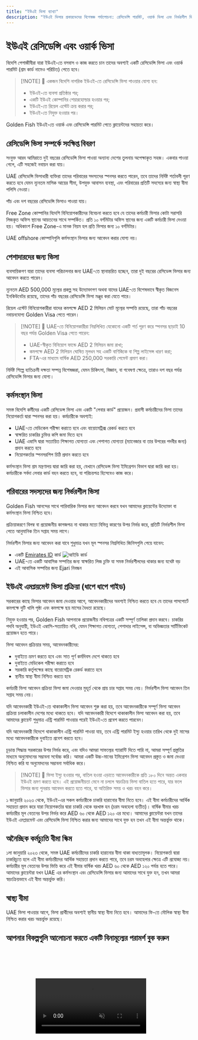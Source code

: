 ```yaml
---
title: "ইউএই ভিসা ব্যাখ্যা"
description: "ইউএই ভিসার প্রকারভেদের বিশেষজ্ঞ পর্যালোচনা: রেসিডেন্সি পারমিট, ওয়ার্ক ভিসা এবং নির্ভরশীল ভিসা। প্রয়োজনীয়তা ও প্রক্রিয়াকরণ সম্পর্কে যা কিছু জানা দরকার।"
---
```


# ইউএই রেসিডেন্সি এবং ওয়ার্ক ভিসা

বিদেশি পেশাজীবীরা যারা ইউএই-তে বসবাস ও কাজ করতে চান তাদের অবশ্যই একটি রেসিডেন্সি ভিসা এবং ওয়ার্ক পারমিট (শ্রম কার্ড নামেও পরিচিত) পেতে হবে।

> [!NOTE] 💚 একজন বিদেশি নাগরিক ইউএই-তে রেসিডেন্সি ভিসা পাওয়ার যোগ্য হন:
>
> - ইউএই-তে ব্যবসা প্রতিষ্ঠার পর;
> - একটি ইউএই কোম্পানির শেয়ারহোল্ডার হওয়ার পর;
> - ইউএই-তে রিয়েল এস্টেট ক্রয় করার পর;
> - ইউএই-তে নিযুক্ত হওয়ার পর।

Golden Fish ইউএই-তে ওয়ার্ক এবং রেসিডেন্সি পারমিট পেতে ক্লায়েন্টদের সহায়তা করে।

## রেসিডেন্সি ভিসা সম্পর্কে সংক্ষিপ্ত বিবরণ

সংযুক্ত আরব আমিরাতে দুই বছরের রেসিডেন্সি ভিসা পাওয়া অন্যান্য দেশের তুলনায় অপেক্ষাকৃত সহজ। একবার পাওয়া গেলে, এটি সহজেই নবায়ন করা যায়।

UAE রেসিডেন্সি ভিসাধারী ব্যক্তিরা তাদের পরিবারের সদস্যদের স্পনসর করতে পারেন, তবে তাদের নির্দিষ্ট শর্তাবলী পূরণ করতে হবে যেমন ন্যূনতম মাসিক আয়ের সীমা, উপযুক্ত আবাসন ব্যবস্থা, এবং পরিবারের প্রতিটি সদস্যের জন্য স্বাস্থ্য বীমা পলিসি নেওয়া।

পাঁচ এবং দশ বছরের রেসিডেন্সি ভিসাও পাওয়া যায়।

Free Zone কোম্পানির বিদেশি বিনিয়োগকারীদের বিবেচনা করতে হবে যে তাদের কর্মচারী ভিসার কোটা সরাসরি লিজকৃত অফিস স্থানের আয়তনের সাথে সম্পর্কিত। প্রতি ১০ বর্গমিটার অফিস স্থানের জন্য একটি কর্মচারী ভিসা দেওয়া হয়। অধিকাংশ Free Zone-এ মানক নিয়ম হল প্রতি ভিসার জন্য ১০ বর্গমিটার।

UAE offshore কোম্পানিগুলি কর্মসংস্থান ভিসার জন্য আবেদন করার যোগ্য নয়।

## পেশাদারদের জন্য ভিসা

ব্যবসায়িকগণ যারা তাদের ব্যবসা পরিচালনার জন্য UAE-তে স্থানান্তরিত হচ্ছেন, তারা দুই বছরের রেসিডেন্স ভিসার জন্য আবেদন করতে পারেন।

ন্যূনতম AED 500,000 মূল্যের প্রকল্প সহ উদ্যোক্তাগণ অথবা যাদের UAE-তে বিশেষভাবে স্বীকৃত বিজনেস ইনকিউবেটর রয়েছে, তাদের পাঁচ বছরের রেসিডেন্সি ভিসা মঞ্জুর করা যেতে পারে।

রিয়েল এস্টেট বিনিয়োগকারীরা যাদের কমপক্ষে AED 2 মিলিয়ন মোট মূল্যের সম্পত্তি রয়েছে, তারা পাঁচ বছরের নবায়নযোগ্য Golden Visa পেতে পারেন।

> [!NOTE] 💚 UAE-তে বিনিয়োগকারীরা নিম্নলিখিত যেকোনো একটি শর্ত পূরণ করে স্পনসর ছাড়াই 10 বছর পর্যন্ত Golden Visa পেতে পারেন:
>
> - UAE-স্বীকৃত বিনিয়োগ ফান্ডে AED 2 মিলিয়ন জমা রাখা;
> - কমপক্ষে AED 2 মিলিয়ন ঘোষিত মূলধন সহ একটি বাণিজ্যিক বা শিল্প লাইসেন্স ধারণ করা;
> - FTA-এর মাধ্যমে বার্ষিক AED 250,000 সরকারি পেমেন্ট প্রমাণ করা।

নির্দিষ্ট শিল্পে ব্যতিক্রমী দক্ষতা সম্পন্ন বিশেষজ্ঞরা, যেমন চিকিৎসা, বিজ্ঞান, বা গবেষণা ক্ষেত্রে, তারাও দশ বছর পর্যন্ত রেসিডেন্সি ভিসার জন্য যোগ্য।

## কর্মসংস্থান ভিসা

সমস্ত বিদেশি কর্মীদের একটি রেসিডেন্স ভিসা এবং একটি "লেবার কার্ড" প্রয়োজন। প্রবাসী কর্মচারীদের ভিসা তাদের নিয়োগকর্তা দ্বারা স্পনসর করা হয়। কর্মচারীকে অবশ্যই:

- UAE-তে মেডিকেল পরীক্ষা করাতে হবে এবং বায়োমেট্রিক্স রেকর্ড করতে হবে
- স্বাক্ষরিত চাকরির চুক্তির কপি জমা দিতে হবে
- UAE এম্বাসি দ্বারা সত্যায়িত শিক্ষাগত যোগ্যতা এবং পেশাগত যোগ্যতা (ম্যানেজার বা তার উপরের পদবীর জন্য) প্রদান করতে হবে
- নিয়োগকর্তার স্পনসরশিপ চিঠি প্রদান করতে হবে

কর্মসংস্থান ভিসা শ্রম মন্ত্রণালয় দ্বারা জারি করা হয়, যেখানে রেসিডেন্স ভিসা ইমিগ্রেশন বিভাগ দ্বারা জারি করা হয়। কর্মচারীকে সর্বদা লেবার কার্ড বহন করতে হবে, যা পরিচয়পত্র হিসেবেও কাজ করে।

## পরিবারের সদস্যদের জন্য নির্ভরশীল ভিসা

Golden Fish আনন্দের সাথে পারিবারিক ভিসার জন্য আবেদন করবে যখন আমাদের ক্লায়েন্টের উদ্যোক্তা বা কর্মসংস্থান ভিসা নিশ্চিত হবে।

প্রক্রিয়াকরণে বিলম্ব বা প্রয়োজনীয় কাগজপত্র না থাকার মতো বিভিন্ন কারণের উপর নির্ভর করে, প্রতিটি নির্ভরশীল ভিসা পেতে আনুমানিক তিন সপ্তাহ সময় লাগে।

নির্ভরশীল ভিসার জন্য আবেদন করা যাবে শুধুমাত্র যখন মূল স্পনসর নিম্নলিখিত জিনিসগুলি পেয়ে যাবেন:

- একটি [Emirates ID](https://u.ae/en/information-and-services/visa-and-emirates-id/emirates-id) কার্ড ![আইডি কার্ড](/img/ILONMASKID.webp)
- UAE-তে একটি আবাসিক সম্পত্তির জন্য স্বাক্ষরিত লিজ চুক্তি যা সমস্ত নির্ভরশীলদের থাকার জন্য যথেষ্ট বড়
- এই আবাসিক সম্পত্তির জন্য Ejari নিবন্ধন

## ইউএই এমপ্লয়মেন্ট ভিসা প্রক্রিয়া (ধাপে ধাপে গাইড)

সরকারের কাছে ভিসার আবেদন জমা দেওয়ার আগে, আবেদনকারীদের অবশ্যই নিশ্চিত করতে হবে যে তাদের পাসপোর্টে কমপক্ষে দুটি খালি পৃষ্ঠা এবং কমপক্ষে ছয় মাসের বৈধতা রয়েছে।

নিযুক্ত হওয়ার পর, Golden Fish আপনাকে প্রয়োজনীয় নথিপত্রের একটি সম্পূর্ণ তালিকা প্রদান করবে। চাকরির পদবি অনুযায়ী, ইউএই এম্বাসি-সত্যায়িত নথি, যেমন শিক্ষাগত যোগ্যতা, পেশাদার লাইসেন্স, বা অভিজ্ঞতার সার্টিফিকেট প্রয়োজন হতে পারে।

ভিসা আবেদন প্রক্রিয়ার সময়, আবেদনকারীদের:

- দুবাইতে ভ্রমণ করতে হবে এবং সাত পূর্ণ কর্মদিবস দেশে থাকতে হবে
- দুবাইতে মেডিকেল পরীক্ষা করাতে হবে
- সরকারি কর্তৃপক্ষের কাছে বায়োমেট্রিক রেকর্ড করাতে হবে
- স্থানীয় স্বাস্থ্য বীমা নিশ্চিত করতে হবে

কর্মচারী ভিসা আবেদন প্রক্রিয়া ভিসা জমা দেওয়ার মুহূর্ত থেকে প্রায় চার সপ্তাহ সময় নেয়। নির্ভরশীল ভিসা আবেদন তিন সপ্তাহ সময় নেয়।

যদি আবেদনকারী ইউএই-তে থাকাকালীন ভিসা আবেদন শুরু করা হয়, তবে আবেদনকারীকে সম্পূর্ণ ভিসা আবেদন প্রক্রিয়া চলাকালীন দেশের মধ্যে থাকতে হবে। যদি আবেদনকারী বিদেশে থাকাকালীন ভিসা আবেদন করা হয়, তবে আমাদের ক্লায়েন্ট শুধুমাত্র এন্ট্রি পারমিট পাওয়ার পরেই ইউএই-তে প্রবেশ করতে পারবেন।

যদি আবেদনকারী বিদেশে থাকাকালীন এন্ট্রি পারমিট পাওয়া যায়, তবে এন্ট্রি পারমিট ইস্যু হওয়ার তারিখ থেকে দুই মাসের মধ্যে আবেদনকারীকে দুবাইতে প্রবেশ করতে হবে।

চূড়ান্ত সিদ্ধান্ত সরকারের উপর নির্ভর করে, এবং যদিও আমরা সাফল্যের গ্যারান্টি দিতে পারি না, আমরা সম্পূর্ণ প্রস্তুতির মাধ্যমে অনুমোদনের সম্ভাবনা সর্বোচ্চ করি। আমরা একটি উচ্চ-মানের ইমিগ্রেশন ভিসা আবেদন প্রস্তুত ও জমা দেওয়া নিশ্চিত করি যা অনুমোদনের সম্ভাবনা সর্বাধিক করে।

> [!NOTE] 💚 ভিসা ইস্যু হওয়ার পর, বাতিল হওয়া এড়াতে আবেদনকারীকে প্রতি ১৮০ দিনে অন্তত একবার ইউএই ভ্রমণ করতে হবে।
> এই প্রয়োজনীয়তা মেনে না চললে স্বয়ংক্রিয় ভিসা বাতিল হতে পারে, যার ফলে ভিসার জন্য পুনরায় আবেদন করতে হতে পারে, যা অতিরিক্ত সময় ও খরচ বহন করে।

১ জানুয়ারি ২০২৩ থেকে, ইউএই-এর সকল কর্মচারীকে চাকরি হারানোর বীমা নিতে হবে। এই বীমা কর্মচারীদের আর্থিক সহায়তা প্রদান করে যারা নিয়োগকর্তার দ্বারা চাকরি থেকে বরখাস্ত হন (চরম অবহেলা ব্যতীত)। বার্ষিক বীমার খরচ কর্মচারীর মূল বেতনের উপর নির্ভর করে AED ৬০ থেকে AED ১২০ এর মধ্যে। আমাদের ক্লায়েন্টরা যখন তাদের ইউএই এমপ্লয়মেন্ট এবং রেসিডেন্সি ভিসা নিশ্চিত করার জন্য আমাদের সাথে যুক্ত হন তখন এই বীমা অন্তর্ভুক্ত থাকে।

## অনৈচ্ছিক কর্মচ্যুতি বীমা স্কিম

১লা জানুয়ারি ২০২৩ থেকে, সমস্ত UAE কর্মচারীদের চাকরি হারানোর বীমা থাকা বাধ্যতামূলক। নিয়োগকর্তা দ্বারা চাকরিচ্যুত হলে এই বীমা কর্মচারীদের আর্থিক সহায়তা প্রদান করতে পারে, তবে চরম অবহেলার ক্ষেত্রে এটি প্রযোজ্য নয়। কর্মচারীর মূল বেতনের উপর ভিত্তি করে এই বীমার বার্ষিক খরচ AED ৬০ থেকে AED ১২০ পর্যন্ত হতে পারে। আমাদের ক্লায়েন্টরা যখন UAE এর কর্মসংস্থান এবং রেসিডেন্সি ভিসার জন্য আমাদের সাথে যুক্ত হন, তখন আমরা স্বয়ংক্রিয়ভাবে এই বীমা অন্তর্ভুক্ত করি।

## স্বাস্থ্য বীমা

UAE ভিসা পাওয়ার আগে, ভিসা প্রার্থীদের অবশ্যই স্থানীয় স্বাস্থ্য বীমা নিতে হবে। আমাদের ফি-তে মৌলিক স্বাস্থ্য বীমা নিশ্চিত করার খরচ অন্তর্ভুক্ত রয়েছে।

## আপনার বিকল্পগুলি আলোচনা করতে একটি বিনামূল্যের পরামর্শ বুক করুন

<video  autoplay muted playsinline style="padding: 80px" >
  <source src="/video/iStock-2185914135.mp4" type="video/mp4">
</video>

<ContactFormModal formName="Employment Visa [guide]" buttonText="বিনামূল্যে পরামর্শ নিন" :services="[
    '💼 Employment Visa + Labor Card',
    '👨‍💼 Entrepreneur Visa (2-year)',
    '🏢 Free Zone Company Visa',
    '👨‍👩‍👧‍👦 Dependent Family Visa',
    '💳 Emirates ID Application',
    '💵 মাসিক বেতন ৩০,০০০ AED এর উপরে',
    '💰 Golden Visa Eligibility',
    '❓ অন্যান্য ভিসা সেবা',
    ]"/>
